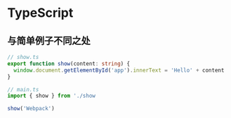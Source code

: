 # TypeScript

## 与简单例子不同之处

```ts
// show.ts
export function show(content: string) {
  window.document.getElementById('app').innerText = 'Hello' + content
}

// main.ts
import { show } from './show

show('Webpack')
```

